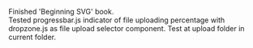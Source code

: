 Finished 'Beginning SVG' book.  
Tested progressbar.js indicator of file uploading percentage with dropzone.js as file upload selector component. Test at upload folder in current folder.  